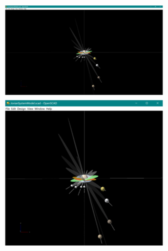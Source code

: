 ![](https://github.com/KMORaza/Jovian-System/blob/main/screenshots/Screenshot%20(113).png)

![](https://github.com/KMORaza/Jovian-System/blob/main/screenshots/Screenshot%20(114).png)
